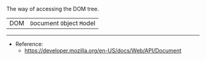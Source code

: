 

The way of accessing the DOM tree. 

|     |                             |
| --- | --------------------------- |
| DOM | `D`ocument `O`bject `M`odel |

---

- Reference:
  - <https://developer.mozilla.org/en-US/docs/Web/API/Document>
